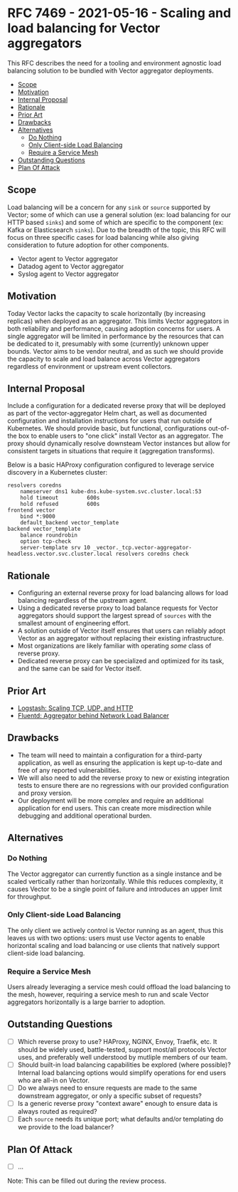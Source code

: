 # RFC 7469 - 2021-05-16 - Scaling and load balancing for Vector aggregators

This RFC describes the need for a tooling and environment agnostic load balancing solution to be bundled with Vector aggregator deployments.

* [Scope](#scope)
* [Motivation](#motivation)
* [Internal Proposal](#internal-proposal)
* [Rationale](#rationale)
* [Prior Art](#prior-art)
* [Drawbacks](#drawbacks)
* [Alternatives](#alternatives)
  * [Do Nothing](#do-nothing)
  * [Only Client-side Load Balancing](#only-client-side-load-balancing)
  * [Require a Service Mesh](#require-a-service-mesh)
* [Outstanding Questions](#outstanding-questions)
* [Plan Of Attack](#plan-of-attack)

## Scope

Load balancing will be a concern for any `sink` or `source` supported by Vector; some of which can use a general solution (ex: load balancing for our HTTP based `sinks`) and some of which are specific to the component (ex: Kafka or Elasticsearch `sinks`). Due to the breadth of the topic, this RFC will focus on three specific cases for load balancing while also giving consideration to future adoption for other components.
- Vector agent to Vector aggregator
- Datadog agent to Vector aggregator
- Syslog agent to Vector aggregator

## Motivation

Today Vector lacks the capacity to scale horizontally (by increasing replicas) when deployed as an aggregator. This limits Vector aggregators in both reliability and performance, causing adoption concerns for users. A single aggregator will be limited in performance by the resources that can be dedicated to it, presumably with some (currently) unknown upper bounds. Vector aims to be vendor neutral, and as such we should provide the capacity to scale and load balance across Vector aggregators regardless of environment or upstream event collectors.

## Internal Proposal

Include a configuration for a dedicated reverse proxy that will be deployed as part of the vector-aggregator Helm chart, as well as documented configuration and installation instructions for users that run outside of Kubernetes. We should provide basic, but functional, configurations out-of-the box to enable users to "one click" install Vector as an aggregator. The proxy should dynamically resolve downsteam Vector instances but allow for consistent targets in situations that require it (aggregation transforms).

Below is a basic HAProxy configuration configured to leverage service discovery in a Kubernetes cluster:

```
resolvers coredns
    nameserver dns1 kube-dns.kube-system.svc.cluster.local:53
    hold timeout         600s
    hold refused         600s 
frontend vector
    bind *:9000
    default_backend vector_template
backend vector_template
    balance roundrobin
    option tcp-check         
    server-template srv 10 _vector._tcp.vector-aggregator-headless.vector.svc.cluster.local resolvers coredns check
```

## Rationale

- Configuring an external reverse proxy for load balancing allows for load balancing regardless of the upstream agent.
- Using a dedicated reverse proxy to load balance requests for Vector aggregators should support the largest spread of `sources` with the smallest amount of engineering effort.
- A solution outside of Vector itself ensures that users can reliably adopt Vector as an aggregator without replacing their existing infrastructure.
- Most organizations are likely familiar with operating _some_ class of reverse proxy.
- Dedicated reverse proxy can be specialized and optimized for its task, and the same can be said for Vector itself.

## Prior Art

- [Logstash: Scaling TCP, UDP, and HTTP](https://www.elastic.co/guide/en/logstash/current/deploying-and-scaling.html#_tcp_udp_and_http_protocols)
- [Fluentd: Aggregator behind Network Load Balancer](https://aws.amazon.com/blogs/compute/building-a-scalable-log-solution-aggregator-with-aws-fargate-fluentd-and-amazon-kinesis-data-firehose/)

## Drawbacks

- The team will need to maintain a configuration for a third-party application, as well as ensuring the application is kept up-to-date and free of any reported vulnerabilities.
- We will also need to add the reverse proxy to new or existing integration tests to ensure there are no regressions with our provided configuration and proxy version.
- Our deployment will be more complex and require an additional application for end users. This can create more misdirection while debugging and additional operational burden.

## Alternatives

### Do Nothing

The Vector aggregator can currently function as a single instance and be scaled vertically rather than horizontally. While this reduces complexity, it causes Vector to be a single point of failure and introduces an upper limit for throughput.

### Only Client-side Load Balancing

The only client we actively control is Vector running as an agent, thus this leaves us with two options: users must use Vector agents to enable horizontal scaling and load balancing or use clients that natively support client-side load balancing.

### Require a Service Mesh

Users already leveraging a service mesh could offload the load balancing to the mesh, however, requiring a service mesh to run and scale Vector aggregators horizontally is a large barrier to adoption.

## Outstanding Questions

- [ ] Which reverse proxy to use? HAProxy, NGINX, Envoy, Traefik, etc. It should be widely used, battle-tested, support most/all protocols Vector uses, and preferably well understood by mutliple members of our team.
- [ ] Should built-in load balancing capabilities be explored (where possible)? Internal load balancing options would simplify operations for end users who are all-in on Vector.
- [ ] Do we always need to ensure requests are made to the same downstream aggregator, or only a specific subset of requests?
- [ ] Is a generic reverse proxy "context aware" enough to ensure data is always routed as required?
- [ ] Each `source` needs its unique port; what defaults and/or templating do we provide to the load balancer?

## Plan Of Attack

- [ ] ...

Note: This can be filled out during the review process.

